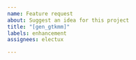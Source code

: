 ```yaml
---
name: Feature request
about: Suggest an idea for this project
title: "[gen_gtkmm]"
labels: enhancement
assignees: electux

---
```



